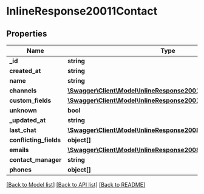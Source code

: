 # InlineResponse20011Contact

## Properties
Name | Type | Description | Notes
------------ | ------------- | ------------- | -------------
**_id** | **string** |  | [optional] 
**created_at** | **string** |  | [optional] 
**name** | **string** |  | [optional] 
**channels** | [**\Swagger\Client\Model\InlineResponse20011ContactChannels[]**](InlineResponse20011ContactChannels.md) |  | [optional] 
**custom_fields** | [**\Swagger\Client\Model\InlineResponse20011ContactCustomFields**](InlineResponse20011ContactCustomFields.md) |  | [optional] 
**unknown** | **bool** |  | [optional] 
**_updated_at** | **string** |  | [optional] 
**last_chat** | [**\Swagger\Client\Model\InlineResponse2008ContactLastChat**](InlineResponse2008ContactLastChat.md) |  | [optional] 
**conflicting_fields** | **object[]** |  | [optional] 
**emails** | [**\Swagger\Client\Model\InlineResponse2008ContactVisitorEmails[]**](InlineResponse2008ContactVisitorEmails.md) |  | [optional] 
**contact_manager** | **string** |  | [optional] 
**phones** | **object[]** |  | [optional] 

[[Back to Model list]](../../README.md#documentation-for-models) [[Back to API list]](../../README.md#documentation-for-api-endpoints) [[Back to README]](../../README.md)

